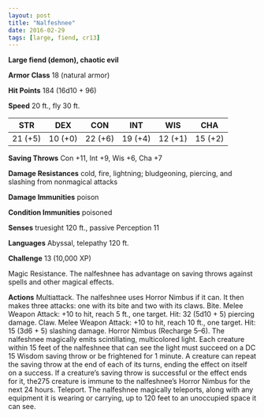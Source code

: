 ```yaml
---
layout: post
title: "Nalfeshnee"
date: 2016-02-29
tags: [large, fiend, cr13]
---
```


**Large fiend (demon), chaotic evil**

**Armor Class** 18 (natural armor)

**Hit Points** 184 (16d10 + 96)

**Speed** 20 ft., fly 30 ft.

|   STR   |   DEX   |   CON   |   INT   |   WIS   |   CHA   |
|:-----:|:-----:|:-----:|:-----:|:-----:|:-----:|
| 21 (+5) | 10 (+0) | 22 (+6) | 19 (+4) | 12 (+1) | 15 (+2) |

**Saving Throws** Con +11, Int +9, Wis +6, Cha +7 

**Damage Resistances** cold, fire, lightning; bludgeoning, piercing, and slashing from nonmagical attacks 

**Damage Immunities** poison 

**Condition Immunities** poisoned 

**Senses** truesight 120 ft., passive Perception 11 

**Languages** Abyssal, telepathy 120 ft. 

**Challenge** 13 (10,000 XP) 

Magic Resistance. The nalfeshnee has advantage on saving throws against spells and other magical effects. 

**Actions** Multiattack. The nalfeshnee uses Horror Nimbus if it can. It then makes three attacks: one with its bite and two with its claws. Bite. Melee Weapon Attack: +10 to hit, reach 5 ft., one target. Hit: 32 (5d10 + 5) piercing damage. Claw. Melee Weapon Attack: +10 to hit, reach 10 ft., one target. Hit: 15 (3d6 + 5) slashing damage. Horror Nimbus (Recharge 5–6). The nalfeshnee magically emits scintillating, multicolored light. Each creature within 15 feet of the nalfeshnee that can see the light must succeed on a DC 15 Wisdom saving throw or be frightened for 1 minute. A creature can repeat the saving throw at the end of each of its turns, ending the effect on itself on a success. If a creature’s saving throw is successful or the effect ends for it, the275 creature is immune to the nalfeshnee’s Horror Nimbus for the next 24 hours. Teleport. The nalfeshnee magically teleports, along with any equipment it is wearing or carrying, up to 120 feet to an unoccupied space it can see.